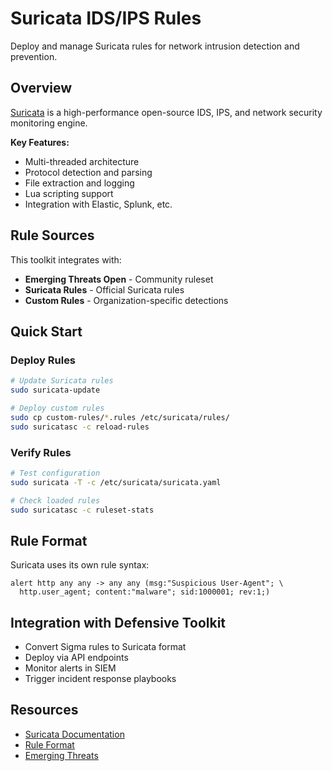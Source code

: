# Suricata IDS/IPS Rules

Deploy and manage Suricata rules for network intrusion detection and prevention.

## Overview

[Suricata](https://suricata.io/) is a high-performance open-source IDS, IPS, and network security monitoring engine.

**Key Features:**
- Multi-threaded architecture
- Protocol detection and parsing
- File extraction and logging
- Lua scripting support
- Integration with Elastic, Splunk, etc.

## Rule Sources

This toolkit integrates with:
- **Emerging Threats Open** - Community ruleset
- **Suricata Rules** - Official Suricata rules
- **Custom Rules** - Organization-specific detections

## Quick Start

### Deploy Rules

```bash
# Update Suricata rules
sudo suricata-update

# Deploy custom rules
sudo cp custom-rules/*.rules /etc/suricata/rules/
sudo suricatasc -c reload-rules
```

### Verify Rules

```bash
# Test configuration
sudo suricata -T -c /etc/suricata/suricata.yaml

# Check loaded rules
sudo suricatasc -c ruleset-stats
```

## Rule Format

Suricata uses its own rule syntax:

```
alert http any any -> any any (msg:"Suspicious User-Agent"; \
  http.user_agent; content:"malware"; sid:1000001; rev:1;)
```

## Integration with Defensive Toolkit

- Convert Sigma rules to Suricata format
- Deploy via API endpoints
- Monitor alerts in SIEM
- Trigger incident response playbooks

## Resources

- [Suricata Documentation](https://suricata.readthedocs.io/)
- [Rule Format](https://suricata.readthedocs.io/en/latest/rules/)
- [Emerging Threats](https://rules.emergingthreats.net/)

